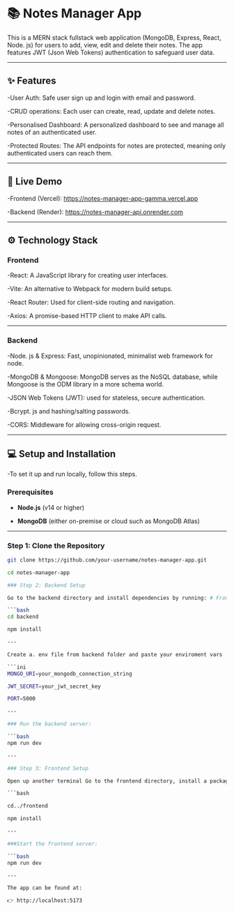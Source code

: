 # 📚 Notes Manager App

This is a MERN stack fullstack web application (MongoDB, Express, React, Node. js) for users to add, view, edit and delete their notes. The app features JWT (Json Web Tokens) authentication to safeguard user data.

---

## ✨ Features

-User Auth: Safe user sign up and login with email and password.

-CRUD operations: Each user can create, read, update and delete notes.

-Personalised Dashboard: A personalized dashboard to see and manage all notes of an authenticated user.

-Protected Routes: The API endpoints for notes are protected, meaning only authenticated users can reach them.

---

## 🚀 Live Demo

-Frontend (Vercel): https://notes-manager-app-gamma.vercel.app

-Backend (Render): https://notes-manager-api.onrender.com

---

## ⚙️ Technology Stack

### Frontend

-React: A JavaScript library for creating user interfaces.

-Vite: An alternative to Webpack for modern build setups.

-React Router: Used for client-side routing and navigation.

-Axios: A promise-based HTTP client to make API calls.

---

### Backend

-Node. js & Express: Fast, unopinionated, minimalist web framework for node.

-MongoDB & Mongoose: MongoDB serves as the NoSQL database, while Mongoose is the ODM library in a more schema world.

-JSON Web Tokens (JWT): used for stateless, secure authentication.

-Bcrypt. js and hashing/salting passwords.

-CORS: Middleware for allowing cross-origin request.

---

## 💻 Setup and Installation

-To set it up and run locally, follow this steps.

### Prerequisites

- **Node.js** (v14 or higher)

- **MongoDB** (either on-premise or cloud such as MongoDB Atlas)

---

### Step 1: Clone the Repository

```bash
git clone https://github.com/your-username/notes-manager-app.git

cd notes-manager-app

### Step 2: Backend Setup

Go to the backend directory and install dependencies by running: # Front-end Project $ cd backend & npm install & touch. env file.

```bash
cd backend

npm install

---

Create a. env file from backend folder and paste your enviroment vars :

```ini
MONGO_URI=your_mongodb_connection_string

JWT_SECRET=your_jwt_secret_key

PORT=5000

---

### Run the backend server:

```bash
npm run dev

---

### Step 3: Frontend Setup

Open up another terminal Go to the frontend directory, install a packages and start the dev server.

```bash

cd../frontend

npm install

---

###Start the frontend server:

```bash
npm run dev

---

The app can be found at:

👉 http://localhost:5173
